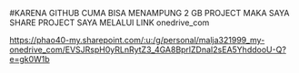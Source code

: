 #KARENA GITHUB CUMA BISA MENAMPUNG 2 GB PROJECT MAKA SAYA SHARE PROJECT SAYA MELALUI LINK onedrive_com


https://phao40-my.sharepoint.com/:u:/g/personal/malja321999_my-onedrive_com/EVSJRspH0yRLnRytZ3_4GA8BprlZDnaI2sEA5YhddooU-Q?e=gk0W1b